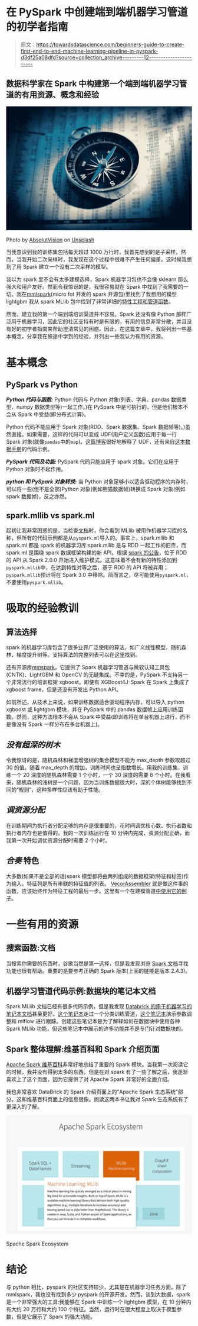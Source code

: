 # 在 PySpark 中创建端到端机器学习管道的初学者指南

> 原文：<https://towardsdatascience.com/beginners-guide-to-create-first-end-to-end-machine-learning-pipeline-in-pyspark-d3df25a08dfd?source=collection_archive---------12----------------------->

## 数据科学家在 Spark 中构建第一个端到端机器学习管道的有用资源、概念和经验

![](img/0a5103606c5d663b315dc16eaf60d848.png)

Photo by [AbsolutVision](https://unsplash.com/@freegraphictoday?utm_source=medium&utm_medium=referral) on [Unsplash](https://unsplash.com?utm_source=medium&utm_medium=referral)

当我意识到我的训练集包括每天超过 1000 万行时，我首先想到的是子采样。然而，当我开始二次采样时，我发现在这个过程中很难不产生任何偏差。这时候我想到了用 Spark 建立一个没有二次采样的模型。

我以为 spark 里不会有太多建模选择，Spark 机器学习包也不会像 sklearn 那么强大和用户友好。然而令我惊讶的是，我很容易就在 Spark 中找到了我需要的一切。我在[mmlspark](https://github.com/Azure/mmlspark)(micro fot 开发的 spark 开源包)里找到了我想用的模型 lightgbm 我从 spark MLlib 包中找到了非常详细的[特性工程和管道函数](https://spark.apache.org/docs/latest/ml-pipeline.html)。

然而，建立我的第一个端到端培训渠道并不容易。Spark 还没有像 Python 那样广泛用于机器学习，因此它的社区支持有时是有限的，有用的信息非常分散，并且没有好的初学者指南来帮助澄清常见的困惑。因此，在这篇文章中，我将列出一些基本概念，分享我在旅途中学到的经验，并列出一些我认为有用的资源。

# 基本概念

## **PySpark vs Python**

***Python 代码与函数:*** Python 代码与 Python 对象(列表、字典、pandas 数据类型、numpy 数据类型等)一起工作。)在 PySpark 中是可执行的，但是他们根本不会从 Spark 中受益(即分布式计算)。

Python 代码不能应用于 Spark 对象(RDD、Spark 数据集、Spark 数据帧等)。)虽然直接。如果需要，这样的代码可以变成 UDF(用户定义函数)应用于每一行 Spark 对象(就像`pandas`中的`map`)。[这篇博客](https://changhsinlee.com/pyspark-udf/)很好地解释了 UDF，还有来自[这本数据手册](https://docs.databricks.com/spark/latest/spark-sql/udf-python.html)的代码示例。

***PySpark 代码及功能:*** PySpark 代码只能应用于 spark 对象。它们在应用于 Python 对象时不起作用。

***python 和 PySpark 对象转换:*** 当 Python 对象足够小以适合驱动程序的内存时，可以将一些(但不是全部)Python 对象(例如熊猫数据帧)转换成 Spark 对象(例如 spark 数据帧)，反之亦然。

## **spark.mllib vs spark.ml**

起初让我非常困惑的是，当检查[文档](https://spark.apache.org/docs/latest/ml-guide.html)时，你会看到 MLlib 被用作机器学习库的名称，但所有的代码示例都是从`pyspark.ml`导入的。事实上，spark.mllib 和 spark.ml 都是 spark 的机器学习库:spark.mllib 是与 RDD 一起工作的旧库，而 spark.ml 是围绕 spark 数据框架构建的新 API。根据 [spark 的公告](https://spark.apache.org/docs/latest/ml-guide.html)，位于 RDD 的 API 从 Spark 2.0.0 开始进入维护模式。这意味着不会有新的特性添加到`pyspark.mllib`中，在达到特性对等之后，基于 RDD 的 API 将被弃用；`pyspark.mllib`预计将在 Spark 3.0 中移除。简而言之，尽可能使用`pyspark.ml`，不要使用`pyspark.mllib`。

# **吸取的经验教训**

## **算法选择**

spark 的机器学习库包含了很多业界广泛使用的算法，如广义线性模型、随机森林、梯度提升树等。支持算法的完整列表可以在[这里](https://spark.apache.org/docs/latest/ml-classification-regression.html)找到。

还有开源库[mmspark](https://github.com/Azure/mmlspark)。它提供了 Spark 机器学习管道与微软认知工具包(CNTK)、LightGBM 和 OpenCV 的无缝集成。不幸的是，PySpark 不支持另一个非常流行的培训框架 xgboost。即使有 XGBoost4J-Spark 在 Spark 上集成了 xgboost frame，但是还没有开发出 Python API。

如前所述，从技术上来说，如果训练数据适合驱动程序内存，可以导入 python xgboost 或 lightgbm 模块，并在 PySpark 中的 pandas 数据帧上应用训练函数。然而，这种方法根本不会从 Spark 中受益(即训练将在单台机器上进行，而不是像没有 Spark 一样分布在多台机器上)。

## ***没有超深的树木***

令我惊讶的是，随机森林和梯度增强树的集合模型不能为 max_depth 参数取超过 30 的值。随着 max_depth 的增加，训练时间也呈指数增长。用我的训练集，训练一个 20 深度的随机森林需要 1 个小时，一个 30 深度的需要 8 个小时。在我看来，随机森林的浅树是一个问题，因为当训练数据很大时，深的个体树能够找到不同的“规则”，这种多样性应该有助于性能。

## ***调资源分配***

在训练期间为执行者分配足够的内存是很重要的，花时间调优核心数、执行者数和执行者内存也是值得的。我的一次训练运行在 10 分钟内完成，资源分配正确，而我第一次开始调优资源分配时需要 2 个小时。

## ***合奏*** 特色

大多数(如果不是全部的话)spark 模型都将由两列组成的数据框架(特征和标签)作为输入。特征列是所有串联的特征值的列表。 [VecorAssembler](https://spark.apache.org/docs/latest/ml-features.html#vectorassembler) 就是做这件事的函数，应该始终作为特征工程的最后一步。这里有一个在建模管道[中使用它的例子](https://docs.databricks.com/spark/latest/mllib/binary-classification-mllib-pipelines.html)。

# 一些有用的资源

## 搜索函数:文档

当搜索你需要的东西时，谷歌当然是第一选择，但是我发现浏览 [Spark 文档](https://spark.apache.org/docs/latest/index.html)寻找功能也很有帮助。重要的是要参考正确的 Spark 版本(上面的链接是版本 2.4.3)。

## 机器学习管道代码示例:数据块的笔记本文档

Spark MLlib 文档已经有很多代码示例，但是我发现 [Databrick 的用于机器学习的笔记本文档](https://docs.databricks.com/spark/latest/mllib/index.html#apache-spark-mllib)甚至更好。[这个笔记本](https://docs.databricks.com/spark/latest/mllib/binary-classification-mllib-pipelines.html)走过一个分类训练管道，[这个笔记本](https://docs.databricks.com/spark/latest/mllib/mllib-mlflow-integration.html)演示参数调整和 mlflow 进行跟踪。创建这些笔记本是为了解释如何在数据块中使用各种 Spark MLlib 功能，但这些笔记本中展示的许多功能并不是专门针对数据块的。

## Spark 整体理解:维基百科和 Spark 介绍页面

[Apache Spark 维基百科](https://en.wikipedia.org/wiki/Apache_Spark)非常好地总结了重要的 Spark 模块。当我第一次阅读它的时候，我并没有得到太多的东西，但是在对 spark 有了一些了解之后，我逐渐喜欢上了这个页面，因为它提供了对 Apache Spark 非常好的全面介绍。

我也非常喜欢 DataBrick 的 Spark 介绍页面上的“Apache Spark 生态系统”部分。这和维基百科页面上的信息很像。阅读这两本书让我对 Spark 生态系统有了更深入的了解。

![](img/35237879ea8bbaa9e6d15d107e03805a.png)

Spache Spark Ecosystem

# 结论

与 python 相比，pyspark 的社区支持较少，尤其是在机器学习任务方面。除了 mmlspark，我也没有找到多少 pyspark 的开源开发。然而，谈到大数据，spark 是一个非常强大的工具:我能够在 Spark 中训练一个 lightgbm 模型，在 10 分钟内有大约 20 万行和大约 100 个特征。当然，运行时在很大程度上取决于模型参数，但是它展示了 Spark 的强大功能。